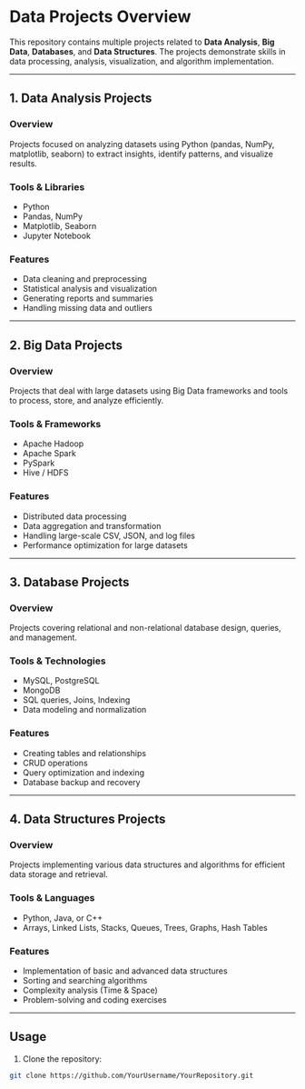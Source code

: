 # Data Projects Overview

This repository contains multiple projects related to **Data Analysis**, **Big Data**, **Databases**, and **Data Structures**. The projects demonstrate skills in data processing, analysis, visualization, and algorithm implementation.

---

## 1. Data Analysis Projects
### Overview
Projects focused on analyzing datasets using Python (pandas, NumPy, matplotlib, seaborn) to extract insights, identify patterns, and visualize results.

### Tools & Libraries
- Python
- Pandas, NumPy
- Matplotlib, Seaborn
- Jupyter Notebook

### Features
- Data cleaning and preprocessing
- Statistical analysis and visualization
- Generating reports and summaries
- Handling missing data and outliers

---

## 2. Big Data Projects
### Overview
Projects that deal with large datasets using Big Data frameworks and tools to process, store, and analyze efficiently.

### Tools & Frameworks
- Apache Hadoop
- Apache Spark
- PySpark
- Hive / HDFS

### Features
- Distributed data processing
- Data aggregation and transformation
- Handling large-scale CSV, JSON, and log files
- Performance optimization for large datasets

---

## 3. Database Projects
### Overview
Projects covering relational and non-relational database design, queries, and management.

### Tools & Technologies
- MySQL, PostgreSQL
- MongoDB
- SQL queries, Joins, Indexing
- Data modeling and normalization

### Features
- Creating tables and relationships
- CRUD operations
- Query optimization and indexing
- Database backup and recovery

---

## 4. Data Structures Projects
### Overview
Projects implementing various data structures and algorithms for efficient data storage and retrieval.

### Tools & Languages
- Python, Java, or C++
- Arrays, Linked Lists, Stacks, Queues, Trees, Graphs, Hash Tables

### Features
- Implementation of basic and advanced data structures
- Sorting and searching algorithms
- Complexity analysis (Time & Space)
- Problem-solving and coding exercises

---

## Usage
1. Clone the repository:
```bash
git clone https://github.com/YourUsername/YourRepository.git
